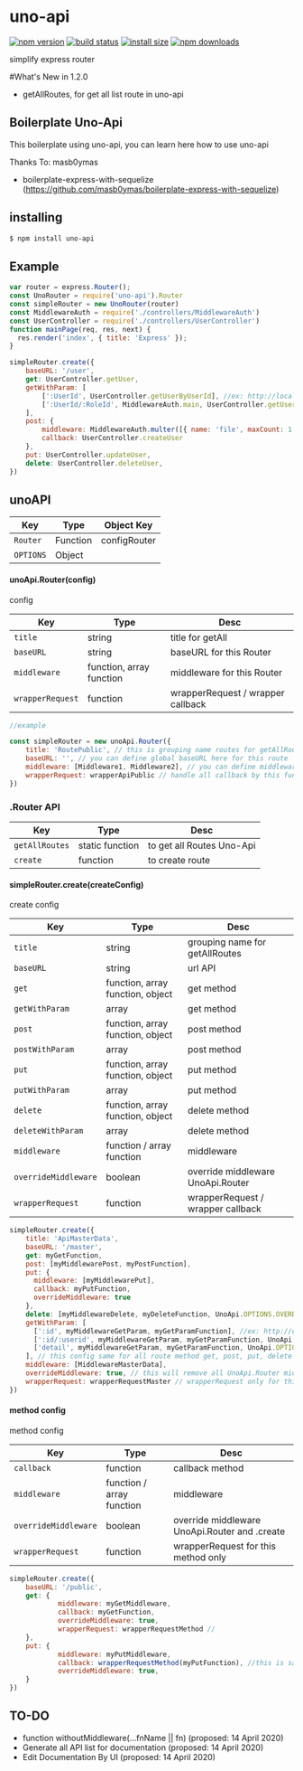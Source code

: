 # uno-api

[![npm version](https://img.shields.io/npm/v/uno-api.svg?style=flat-square)](https://www.npmjs.org/package/uno-api)
[![build status](https://img.shields.io/travis/chornos13/uno-api.svg?style=flat-square)](https://travis-ci.org/chornos13/uno-api)
[![install size](https://packagephobia.now.sh/badge?p=uno-api)](https://packagephobia.now.sh/result?p=uno-api)
[![npm downloads](https://img.shields.io/npm/dm/uno-api.svg?style=flat-square)](http://npm-stat.com/charts.html?package=uno-api)

simplify express router

#What's New in 1.2.0
- getAllRoutes, for get all list route in uno-api


## Boilerplate Uno-Api
This boilerplate using uno-api, you can learn here how to use uno-api
 
Thanks To: masb0ymas
- boilerplate-express-with-sequelize (https://github.com/masb0ymas/boilerplate-express-with-sequelize) 


## installing

```bash
$ npm install uno-api
```

## Example
```js
var router = express.Router();
const UnoRouter = require('uno-api').Router
const simpleRouter = new UnoRouter(router)
const MiddlewareAuth = require('./controllers/MiddlewareAuth')
const UserController = require('./controllers/UserController')
function mainPage(req, res, next) {
  res.render('index', { title: 'Express' });
}

simpleRouter.create({
	baseURL: '/user',
	get: UserController.getUser,
	getWithParam: [
		[':UserId', UserController.getUserByUserId], //ex: http://localhost:3000/user/1
		[':UserId/:RoleId', MiddlewareAuth.main, UserController.getUserByRoleId] //ex: http://localhost:3000/user/1/5
	],
	post: {
		middleware: MiddlewareAuth.multer([{ name: 'file', maxCount: 1 }]), //or with array [MiddlewareAuth.multer([{ name: 'file', maxCount: 1 }])],
		callback: UserController.createUser
	},
	put: UserController.updateUser,
	delete: UserController.deleteUser,
})


```


## unoAPI


Key | Type | Object Key
--- | --- | ---
`Router` | Function | configRouter 
`OPTIONS` | Object | 


#### unoApi.Router(config)
config

Key | Type | Desc
--- | --- | ---
`title` | string | title for getAll
`baseURL` | string | baseURL for this Router 
`middleware` | function, array function | middleware for this Router 
`wrapperRequest` | function | wrapperRequest / wrapper callback


```js
//example

const simpleRouter = new unoApi.Router({
	title: 'RoutePublic', // this is grouping name routes for getAllRoutes
	baseURL: '', // you can define global baseURL here for this route
	middleware: [Middleware1, Middleware2], // you can define middleware here
	wrapperRequest: wrapperApiPublic // handle all callback by this function, ex: wrapperApiPublic(callback)
})
```


### .Router API
Key | Type | Desc
--- | --- | ---
`getAllRoutes` | static function | to get all Routes Uno-Api
`create` | function | to create route 

#### simpleRouter.create(createConfig)

create config

Key | Type | Desc
--- | --- | ---
`title` | string | grouping name for getAllRoutes
`baseURL` | string | url API 
`get` | function, array function, object | get method 
`getWithParam` | array | get method 
`post` | function, array function, object | post method 
`postWithParam` | array | post method 
`put` | function, array function, object | put method 
`putWithParam` | array | put method 
`delete` | function, array function, object | delete method 
`deleteWithParam` | array | delete method 
`middleware` | function / array function | middleware  
`overrideMiddleware` | boolean | override middleware UnoApi.Router  
`wrapperRequest` | function | wrapperRequest / wrapper callback  


```js
simpleRouter.create({
    title: 'ApiMasterData',
    baseURL: '/master',
    get: myGetFunction, 
    post: [myMiddlewarePost, myPostFunction],
    put: {
      middleware: [myMiddlewarePut],
      callback: myPutFunction,
      overrideMiddleware: true
    },
    delete: [myMiddlewareDelete, myDeleteFunction, UnoApi.OPTIONS.OVERRIDE_MIDDLEWARE], // like put
    getWithParam: [
      [':id', myMiddlewareGetParam, myGetParamFunction], //ex: http://example.com/master/1
      [':id/:userid', myMiddlewareGetParam, myGetParamFunction, UnoApi.OPTIONS.OVERRIDE_MIDDLEWARE], //ex: http://example.com/master/1/299
      ['detail', myMiddlewareGetParam, myGetParamFunction, UnoApi.OPTIONS.OVERRIDE_MIDDLEWARE], //ex: http://example.com/master/detail
    ], // this config same for all route method get, post, put, delete (withParam)
    middleware: [MiddlewareMasterData],
    overrideMiddleware: true, // this will remove all UnoApi.Router middleware only for this API
    wrapperRequest: wrapperRequestMaster // wrapperRequest only for this API master, this will replace wrapperRequest UnoApi.Router
})
```


#### method config

method config

Key | Type | Desc
--- | --- | ---
`callback` | function | callback method 
`middleware` | function / array function | middleware  
`overrideMiddleware` | boolean | override middleware UnoApi.Router and .create  
`wrapperRequest` | function | wrapperRequest for this method only  

```js
simpleRouter.create({
	baseURL: '/public',
	get: {
            middleware: myGetMiddleware,
            callback: myGetFunction,
            overrideMiddleware: true,
            wrapperRequest: wrapperRequestMethod //
	},
	put: {
            middleware: myPutMiddleware,
            callback: wrapperRequestMethod(myPutFunction), //this is same like using wrapperRequest
            overrideMiddleware: true,
	}
})
```


## TO-DO
- function withoutMiddleware(...fnName || fn) (proposed: 14 April 2020)
- Generate all API list for documentation (proposed: 14 April 2020)
- Edit Documentation By UI (proposed: 14 April 2020)
